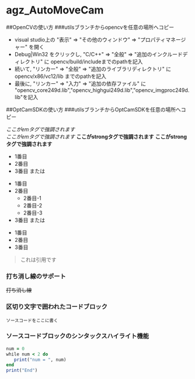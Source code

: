 # agz_AutoMoveCam

##OpenCVの使い方
###utilsブランチからopencvを任意の場所へコピー
* visual studio上の "表示" ⇒ "その他のウィンドウ" ⇒ "プロパティマネージャー" を開く
* Debug|Win32 をクリックし, "C/C++" ⇒ "全般" ⇒ "追加のインクルードディレクトリ" に
opencv/build/includeまでのpathを記入
* 続いて, "リンカー" ⇒ "全般" ⇒ "追加のライブラリディレクトリ" に
opencv/x86/vc12/lib までのpathを記入
* 最後に, "リンカー" ⇒ "入力" ⇒ "追加の依存ファイル" に
"opencv_core249d.lib","opencv_highgui249d.lib","opencv_imgproc249d.lib"を記入

##OptCamSDKの使い方
###utilsブランチからOptCamSDKを任意の場所へコピー

*ここがemタグで強調されます*  
_ここがemタグで強調されます_
**ここがstrongタグで強調されます**
__ここがstrongタグで強調されます__


* 1番目
* 2番目
* 3番目
または
+ 1番目
+ 2番目
    + 2番目-1
    + 2番目-2
    + 2番目-3
+ 3番目
または
- 1番目
- 2番目
- 3番目

> これは引用です


### 打ち消し線のサポート
~~打ち消し線~~

### 区切り文字で囲われたコードブロック

```
ソースコードをここに書く
```

### ソースコードブロックのシンタックスハイライト機能

```rb
num = 0
while num < 2 do
   print("num = ", num)
end
print("End")
```

